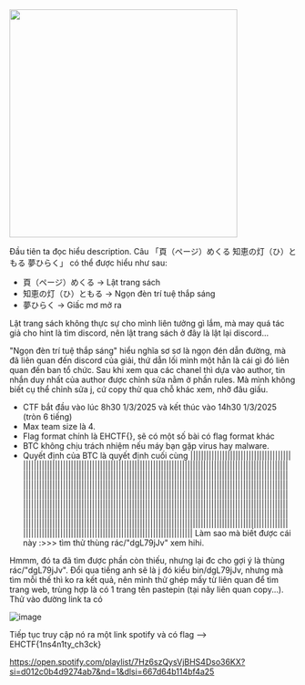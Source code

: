 <img src="https://github.com/user-attachments/assets/515d252c-1e8b-49ab-a819-394f819ca9c7" width="400">

Đầu tiên ta đọc hiểu description.
Câu 「頁（ページ）めくる 知恵の灯（ひ）ともる 夢ひらく」 có thể được hiểu như sau:

- 頁（ページ）めくる → Lật trang sách
- 知恵の灯（ひ）ともる → Ngọn đèn trí tuệ thắp sáng
- 夢ひらく → Giấc mơ mở ra

Lật trang sách không thực sự cho mình liên tưởng gì lắm, mà may quá tác giả cho hint là tìm discord, nên lật trang sách ở đây là lật lại discord...

"Ngọn đèn trí tuệ thắp sáng" hiểu nghĩa sơ sơ là ngọn đén dẫn đường, mà đã liên quan đến discord của giải, thứ dẫn lối mình một hẳn là cái gì đó liên quan đến ban tổ chức. Sau khi xem qua các chanel thì dựa vào author, tin nhắn duy nhất của author được chỉnh sửa nằm ở phần rules. Mà mình không biết cụ thể chỉnh sửa j, cứ copy thử qua chỗ khác xem, nhỡ đâu giấu.

- CTF bắt đầu vào lúc 8h30 1/3/2025 và kết thúc vào 14h30 1/3/2025 (tròn 6 tiếng)
- Max team size là 4.
- Flag format chính là EHCTF{}, sẽ có một số bài có flag format khác
- BTC không chịu trách nhiệm nếu máy bạn gặp virus hay malware.
- Quyết định của BTC là quyết định cuối cùng
||​||||​||||​||||​||||​||||​||||​||||​||||​||||​||||​||||​||||​||||​||||​||||​||||​||||​||||​||||​||||​||||​||||​||||​||||​||||​||||​||||​||||​||||​||||​||||​||||​||||​||||​||||​||||​||||​||||​||||​||||​||||​||||​||||​||||​||||​||||​||||​||||​||||​||||​||||​||||​||||​||||​||||​||||​||||​||||​||||​||||​||||​||||​||||​||||​||||​||||​||||​||||​||||​||||​||||​||||​||||​||||​||||​||||​||||​||||​||||​||||​||||​||||​||||​||||​||||​||||​||||​||||​||||​||||​||||​||||​||||​||||​||||​||||​||||​||||​||||​||||​||||​||||​||||​||||​||||​||||​||||​||||​||||​||||​||||​||||​||||​||||​||||​||||​||||​||||​||||​||||​||||​||||​||||​||||​||||​||||​||||​||||​||||​||||​||||​||||​||||​||||​||||​||||​||||​||||​||||​||||​||||​||||​||||​||||​||||​||||​||||​||||​||||​||||​||||​||||​||||​||||​||||​||||​||||​||||​||||​||||​||||​||||​||||​||||​||||​||||​||||​||||​||||​||||​||||​||||​||||​||||​||||​||||​||||​||||​||||​||||​||||​||||​||||​||||​||||​||||​||||​||||​||||​||||​||||​||||​||||​||||​||||​||||​||||​|||||||||||| Làm sao mà biết được cái này :>>> tìm thử thùng rác/"dgL79jJv" xem hihi.

Hmmm, đó ta đã tìm được phần còn thiếu, nhưng lại đc cho gợi ý là thùng rác/"dgL79jJv". Đổi qua tiếng anh sẽ là j đó kiểu bin/dgL79jJv, nhưng mà tìm mỗi thế thì ko ra kết quả, nên mình thử ghép mấy từ liên quan để tìm trang web, trùng hợp là có 1 trang tên pastepin (tại nãy liên quan copy...). Thử vào đường link ta có

![image](https://github.com/user-attachments/assets/ecec5c04-a8f9-47eb-98aa-cd0282c9b59d)

Tiếp tục truy cập nó ra một link spotify và có flag --> EHCTF{1ns4n1ty_ch3ck}

https://open.spotify.com/playlist/7Hz6szQysVjBHS4Dso36KX?si=d012c0b4d9274ab7&nd=1&dlsi=667d64b114bf4a25
